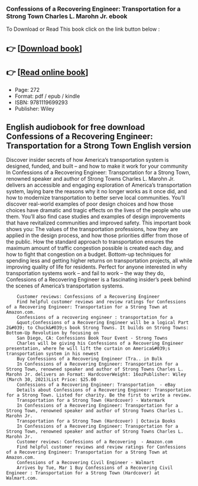 ### Confessions of a Recovering Engineer: Transportation for a Strong Town Charles L. Marohn Jr. ebook

To Download or Read This book click on the link button below :

## 👉  [**[Download book](http://ebooksharez.info/download.php?group=book&from=github.com&id=608623&lnk=1063 "Download book")**]

## 👉  [**[Read online book](http://ebooksharez.info/download.php?group=book&from=github.com&id=608623&lnk=1063 "Read online book")**]


* Page: 272
* Format: pdf / epub / kindle
* ISBN: 9781119699293
* Publisher: Wiley



## English audiobook for free download Confessions of a Recovering Engineer: Transportation for a Strong Town English version



Discover insider secrets of how America’s transportation system is designed, funded, and built – and how to make it work for your community In Confessions of a Recovering Engineer: Transportation for a Strong Town, renowned speaker and author of Strong Towns Charles L. Marohn Jr. delivers an accessible and engaging exploration of America’s transportation system, laying bare the reasons why it no longer works as it once did, and how to modernize transportation to better serve local communities. You’ll discover real-world examples of poor design choices and how those choices have dramatic and tragic effects on the lives of the people who use them. You’ll also find case studies and examples of design improvements that have revitalized communities and improved safety. This important book shows you: The values of the transportation professions, how they are applied in the design process, and how those priorities differ from those of the public. How the standard approach to transportation ensures the maximum amount of traffic congestion possible is created each day, and how to fight that congestion on a budget. Bottom-up techniques for spending less and getting higher returns on transportation projects, all while improving quality of life for residents. Perfect for anyone interested in why transportation systems work – and fail to work – the way they do, Confessions of a Recovering Engineer is a fascinating insider’s peek behind the scenes of America’s transportation systems.


        Customer reviews: Confessions of a Recovering Engineer
        Find helpful customer reviews and review ratings for Confessions of a Recovering Engineer: Transportation for a Strong Town at Amazon.com.
        Confessions of a recovering engineer : transportation for a
        &quot;Confessions of a Recovering Engineer will be a logical Part 2&#039; to Chuck&#039;s book Strong Towns. It builds on Strong Towns: Bottom-Up Revolution by focusing on 
        San Diego, CA: Confessions Book Tour Event - Strong Towns
        Charles will be giving his Confessions of a Recovering Engineer presentation, where he will lift the curtain on America&#039;s transportation system in his newest 
        Buy Confessions of a Recovering Engineer (Tra.. in Bulk
        In Confessions of a Recovering Engineer: Transportation for a Strong Town, renowned speaker and author of Strong Towns Charles L. Marohn Jr. delivers an Format: HardcoverWeight: 16ozPublisher: Wiley (March 30, 2021)List Price: $25.00
        Confessions of a Recovering Engineer: Transportation  - eBay
        Details about Confessions of a Recovering Engineer: Transportation for a Strong Town. Listed for charity. Be the first to write a review.
        Transportation for a Strong Town (Hardcover) - Watermark
        In Confessions of a Recovering Engineer: Transportation for a Strong Town, renowned speaker and author of Strong Towns Charles L. Marohn Jr.
        Transportation for a Strong Town (Hardcover) | Octavia Books
        In Confessions of a Recovering Engineer: Transportation for a Strong Town, renowned speaker and author of Strong Towns Charles L. Marohn Jr.
        Customer reviews: Confessions of a Recovering  - Amazon.com
        Find helpful customer reviews and review ratings for Confessions of a Recovering Engineer: Transportation for a Strong Town at Amazon.com.
        Confessions of a Recovering Civil Engineer - Walmart
        Arrives by Tue, Mar 1 Buy Confessions of a Recovering Civil Engineer : Transportation for a Strong Town (Hardcover) at Walmart.com.
    





